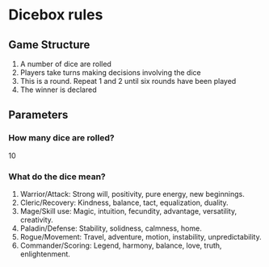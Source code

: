 # Dicebox rules

## Game Structure

1. A number of dice are rolled
2. Players take turns making decisions involving the dice
3. This is a round. Repeat 1 and 2 until six rounds have been played
4. The winner is declared

## Parameters

### How many dice are rolled?

10

### What do the dice mean?

1. Warrior/Attack: Strong will, positivity, pure energy, new beginnings.
2. Cleric/Recovery: Kindness, balance, tact, equalization, duality.
3. Mage/Skill use: Magic, intuition, fecundity, advantage, versatility, creativity.
4. Paladin/Defense: Stability, solidness, calmness, home.
5. Rogue/Movement: Travel, adventure, motion, instability, unpredictability.
6. Commander/Scoring: Legend, harmony, balance, love, truth, enlightenment.


